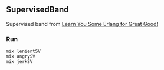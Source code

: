 ## SupervisedBand

Supervised band from [Learn You Some Erlang for Great Good!](http://learnyousomeerlang.com/)

### Run

```
mix lenientSV
mix angrySV
mix jerkSV
```
